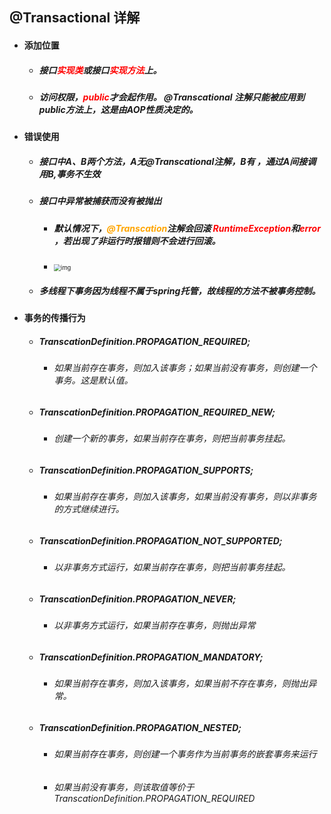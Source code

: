 ## @Transactional 详解



- #### 添加位置

  - ##### 接口<font color='red'>实现类</font>或接口<font color='red'>实现方法</font>上。

  - ##### 访问权限，<font color='red'>public</font>才会起作用。 @Transcational 注解只能被应用到public方法上，这是由AOP性质决定的。

- #### 错误使用

  - ##### 接口中A、B两个方法，A无@Transcational注解，B有 ，通过A间接调用B,事务不生效

  - ##### 接口中异常被捕获而没有被抛出

    - ##### 默认情况下，<font color='orange'>@Transcation</font>注解会回滚 <font color='red'>RuntimeException</font>和<font color='red'>error</font> ，若出现了非运行时报错则不会进行回滚。

    - <img src="@Transactional%20%E8%AF%A6%E8%A7%A3.assets/1416523-20180716145710583-1342649521.png" alt="img" style="zoom: 67%;" />

  - ##### 多线程下事务因为线程不属于spring托管，故线程的方法不被事务控制。





- #### 事务的传播行为

  - ##### TranscationDefinition.PROPAGATION_REQUIRED;

    - ###### 如果当前存在事务，则加入该事务；如果当前没有事务，则创建一个事务。这是默认值。

  - ##### TranscationDefinition.PROPAGATION_REQUIRED_NEW;

    - ###### 创建一个新的事务，如果当前存在事务，则把当前事务挂起。

  - ##### TranscationDefinition.PROPAGATION_SUPPORTS;

    - ###### 如果当前存在事务，则加入该事务，如果当前没有事务，则以非事务的方式继续进行。

  - ##### TranscationDefinition.PROPAGATION_NOT_SUPPORTED;

    - ###### 以非事务方式运行，如果当前存在事务，则把当前事务挂起。

  - ##### TranscationDefinition.PROPAGATION_NEVER;

    - ###### 以非事务方式运行，如果当前存在事务，则抛出异常

  - ##### TranscationDefinition.PROPAGATION_MANDATORY;

    - ###### 如果当前存在事务，则加入该事务，如果当前不存在事务，则抛出异常。

  - ##### TranscationDefinition.PROPAGATION_NESTED;

    - ###### 如果当前存在事务，则创建一个事务作为当前事务的嵌套事务来运行

    - ###### 如果当前没有事务，则该取值等价于TranscationDefinition.PROPAGATION_REQUIRED